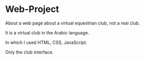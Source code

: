 # Web-Project	

About a web page about a virtual equestrian club, not a real club.

It is a virtual club in the Arabic language.

In which I used HTML, CSS, JavaScript.

Only the club interface.
